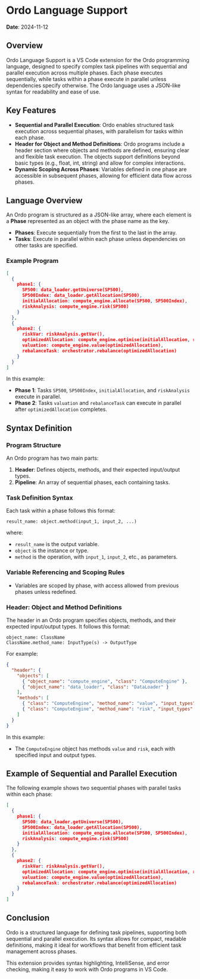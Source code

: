 
# Ordo Language Support

**Date**: 2024-11-12

## Overview

Ordo Language Support is a VS Code extension for the Ordo programming language, designed to specify complex task pipelines with sequential and parallel execution across multiple phases. Each phase executes sequentially, while tasks within a phase execute in parallel unless dependencies specify otherwise. The Ordo language uses a JSON-like syntax for readability and ease of use.

## Key Features

- **Sequential and Parallel Execution**: Ordo enables structured task execution across sequential phases, with parallelism for tasks within each phase.
- **Header for Object and Method Definitions**: Ordo programs include a header section where objects and methods are defined, ensuring clear and flexible task execution. The objects support definitions beyond basic types (e.g., float, int, string) and allow for complex interactions.
- **Dynamic Scoping Across Phases**: Variables defined in one phase are accessible in subsequent phases, allowing for efficient data flow across phases.

## Language Overview

An Ordo program is structured as a JSON-like array, where each element is a **Phase** represented as an object with the phase name as the key.

- **Phases**: Execute sequentially from the first to the last in the array.
- **Tasks**: Execute in parallel within each phase unless dependencies on other tasks are specified.

### Example Program

```json
[
  {
    phase1: {
      SP500: data_loader.getUniverse(SP500),
      SP500Index: data_loader.getAllocation(SP500),
      initialAllocation: compute_engine.allocate(SP500, SP500Index),
      riskAnalysis: compute_engine.risk(SP500)
    }
  },
  {
    phase2: {
      riskVar: riskAnalysis.getVar(),
      optimizedAllocation: compute_engine.optimise(initialAllocation, riskVar),
      valuation: compute_engine.value(optimizedAllocation),
      rebalanceTask: orchestrator.rebalance(optimizedAllocation)
    }
  }
]
```

In this example:
- **Phase 1**: Tasks `SP500`, `SP500Index`, `initialAllocation`, and `riskAnalysis` execute in parallel.
- **Phase 2**: Tasks `valuation` and `rebalanceTask` can execute in parallel after `optimizedAllocation` completes.

## Syntax Definition

### Program Structure

An Ordo program has two main parts:
1. **Header**: Defines objects, methods, and their expected input/output types.
2. **Pipeline**: An array of sequential phases, each containing tasks.

### Task Definition Syntax

Each task within a phase follows this format:

```
result_name: object.method(input_1, input_2, ...)
```

where:
- `result_name` is the output variable.
- `object` is the instance or type.
- `method` is the operation, with `input_1`, `input_2`, etc., as parameters.

### Variable Referencing and Scoping Rules

- Variables are scoped by phase, with access allowed from previous phases unless redefined.

### Header: Object and Method Definitions

The header in an Ordo program specifies objects, methods, and their expected input/output types. It follows this format:

```
object_name: ClassName
ClassName.method_name: InputType(s) -> OutputType
```

For example:

```json
{
  "header": {
    "objects": [
      { "object_name": "compute_engine", "class": "ComputeEngine" },
      { "object_name": "data_loader", "class": "DataLoader" }
    ],
    "methods": [
      { "class": "ComputeEngine", "method_name": "value", "input_types": ["Allocation"], "output_type": "Valuation" },
      { "class": "ComputeEngine", "method_name": "risk", "input_types": ["Universe"], "output_type": "float" }
    ]
  }
}
```

In this example:
- The `ComputeEngine` object has methods `value` and `risk`, each with specified input and output types.

## Example of Sequential and Parallel Execution

The following example shows two sequential phases with parallel tasks within each phase:

```json
[
  {
    phase1: {
      SP500: data_loader.getUniverse(SP500),
      SP500Index: data_loader.getAllocation(SP500),
      initialAllocation: compute_engine.allocate(SP500, SP500Index),
      riskAnalysis: compute_engine.risk(SP500)
    }
  },
  {
    phase2: {
      riskVar: riskAnalysis.getVar(),
      optimizedAllocation: compute_engine.optimise(initialAllocation, riskVar),
      valuation: compute_engine.value(optimizedAllocation),
      rebalanceTask: orchestrator.rebalance(optimizedAllocation)
    }
  }
]
```

## Conclusion

Ordo is a structured language for defining task pipelines, supporting both sequential and parallel execution. Its syntax allows for compact, readable definitions, making it ideal for workflows that benefit from efficient task management across phases.

This extension provides syntax highlighting, IntelliSense, and error checking, making it easy to work with Ordo programs in VS Code.
